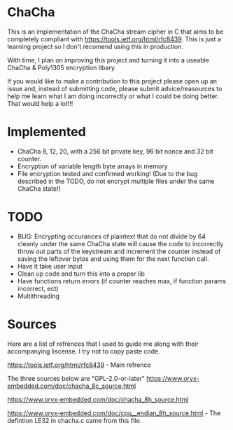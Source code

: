 # ChaCha
This is an implementation of the ChaCha stream cipher in C that aims to be completely compliant with https://tools.ietf.org/html/rfc8439. This is just a learning project so I don't recomend using this in production.

With time, I plan on improving this project and turning it into a useable ChaCha & Poly1305 encryption libary.

If you would like to make a contribution to this project please open up an issue and, instead of submitting code, please submit advice/reasources to help me learn what I am doing incorrectly or what I could be doing better. That would help a lot!!!

# Implemented
* ChaCha 8, 12, 20, with a 256 bit private key, 96 bit nonce and 32 bit counter.
* Encryption of variable length byte arrays in memory 
* File encryption tested and confirmed working! (Due to the bug described in the TODO, do not encrypt multiple files under the same ChaCha state!)

# TODO
* BUG: Encrypting occurances of plaintext that do not divide by 64 cleanly under the same ChaCha state will cause the code to incorrectly throw out parts of the keystream and increment the counter instead of saving the leftover bytes and using them for the next function call.
* Have it take user input
* Clean up code and turn this into a proper lib
* Have functions return errors (if counter reaches max, if function params incorrect, ect)
* Multithreading

# Sources
Here are a list of refrences that I used to guide me along with their accompanying liscense. I try not to copy paste code.

https://tools.ietf.org/html/rfc8439 - Main refrence

The three sources below are "GPL-2.0-or-later"
https://www.oryx-embedded.com/doc/chacha_8c_source.html

https://www.oryx-embedded.com/doc/chacha_8h_source.html

https://www.oryx-embedded.com/doc/cpu__endian_8h_source.html - The defintion LE32 in chacha.c came from this file.
